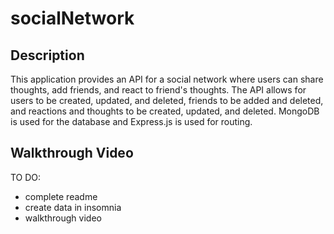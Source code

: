 # socialNetwork

## Description
This application provides an API for a social network where users can share thoughts, add friends, and react to friend's thoughts. The API allows for users to be created, updated, and deleted, friends to be added and deleted, and reactions and thoughts to be created, updated, and deleted. MongoDB is used for the database and Express.js is used for routing. 
 
## Walkthrough Video

TO DO: 


- complete readme
- create data in insomnia 
- walkthrough video


